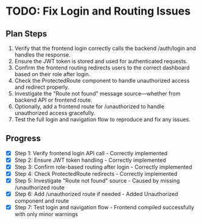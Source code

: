 # TODO: Fix Login and Routing Issues

## Plan Steps
1. Verify that the frontend login correctly calls the backend /auth/login and handles the response.
2. Ensure the JWT token is stored and used for authenticated requests.
3. Confirm the frontend routing redirects users to the correct dashboard based on their role after login.
4. Check the ProtectedRoute component to handle unauthorized access and redirect properly.
5. Investigate the "Route not found" message source—whether from backend API or frontend route.
6. Optionally, add a frontend route for /unauthorized to handle unauthorized access gracefully.
7. Test the full login and navigation flow to reproduce and fix any issues.

## Progress
- [x] Step 1: Verify frontend login API call - Correctly implemented
- [x] Step 2: Ensure JWT token handling - Correctly implemented
- [x] Step 3: Confirm role-based routing after login - Correctly implemented
- [x] Step 4: Check ProtectedRoute redirects - Correctly implemented
- [x] Step 5: Investigate "Route not found" source - Caused by missing /unauthorized route
- [x] Step 6: Add /unauthorized route if needed - Added Unauthorized component and route
- [x] Step 7: Test login and navigation flow - Frontend compiled successfully with only minor warnings
